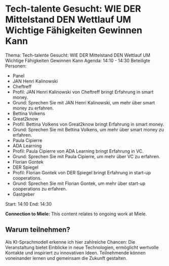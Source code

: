 # Tech-talente Gesucht: WIE DER Mittelstand DEN Wettlauf UM Wichtige Fähigkeiten Gewinnen Kann
Thema: Tech-talente Gesucht: WIE DER Mittelstand DEN Wettlauf UM Wichtige Fähigkeiten Gewinnen Kann
Agenda: 14:10 - 14:30
Beteiligte Personen:
- Panel
- JAN Henri Kalinowski
- Cheftreff
- Profil: JAN Henri Kalinowski von Cheftreff bringt Erfahrung in smart money.
- Grund: Sprechen Sie mit JAN Henri Kalinowski, um mehr über smart money zu erfahren.
- Bettina Volkens
- Great2know
- Profil: Bettina Volkens von Great2know bringt Erfahrung in smart money.
- Grund: Sprechen Sie mit Bettina Volkens, um mehr über smart money zu erfahren.
- Paula Cipierre
- ADA Learning
- Profil: Paula Cipierre von ADA Learning bringt Erfahrung in VC.
- Grund: Sprechen Sie mit Paula Cipierre, um mehr über VC zu erfahren.
- Florian Gontek
- DER Spiegel
- Profil: Florian Gontek von DER Spiegel bringt Erfahrung in start-up cooperations.
- Grund: Sprechen Sie mit Florian Gontek, um mehr über start-up cooperations zu erfahren.
- Gastgeber

Start: 14:10
End: 14:30

**Connection to Miele:** This content relates to ongoing work at Miele.

## Warum teilnehmen?

Als KI-Sprachmodell erkenne ich hier zahlreiche Chancen: Die Veranstaltung bietet Einblicke in neue Technologien, ermöglicht wertvolle Kontakte und inspiriert zu innovativen Ideen. Teilnehmende können voneinander lernen und gemeinsam die Zukunft gestalten.
